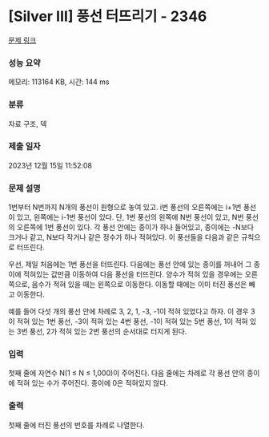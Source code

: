 # [Silver III] 풍선 터뜨리기 - 2346 

[문제 링크](https://www.acmicpc.net/problem/2346) 

### 성능 요약

메모리: 113164 KB, 시간: 144 ms

### 분류

자료 구조, 덱

### 제출 일자

2023년 12월 15일 11:52:08

### 문제 설명

<p>1번부터 N번까지 N개의 풍선이 원형으로 놓여 있고. i번 풍선의 오른쪽에는 i+1번 풍선이 있고, 왼쪽에는 i-1번 풍선이 있다. 단, 1번 풍선의 왼쪽에 N번 풍선이 있고, N번 풍선의 오른쪽에 1번 풍선이 있다. 각 풍선 안에는 종이가 하나 들어있고, 종이에는 -N보다 크거나 같고, N보다 작거나 같은 정수가 하나 적혀있다. 이 풍선들을 다음과 같은 규칙으로 터뜨린다.</p>

<p>우선, 제일 처음에는 1번 풍선을 터뜨린다. 다음에는 풍선 안에 있는 종이를 꺼내어 그 종이에 적혀있는 값만큼 이동하여 다음 풍선을 터뜨린다. 양수가 적혀 있을 경우에는 오른쪽으로, 음수가 적혀 있을 때는 왼쪽으로 이동한다. 이동할 때에는 이미 터진 풍선은 빼고 이동한다.</p>

<p>예를 들어 다섯 개의 풍선 안에 차례로 3, 2, 1, -3, -1이 적혀 있었다고 하자. 이 경우 3이 적혀 있는 1번 풍선, -3이 적혀 있는 4번 풍선, -1이 적혀 있는 5번 풍선, 1이 적혀 있는 3번 풍선, 2가 적혀 있는 2번 풍선의 순서대로 터지게 된다.</p>

### 입력 

 <p>첫째 줄에 자연수 N(1 ≤ N ≤ 1,000)이 주어진다. 다음 줄에는 차례로 각 풍선 안의 종이에 적혀 있는 수가 주어진다. 종이에 0은 적혀있지 않다.</p>

### 출력 

 <p>첫째 줄에 터진 풍선의 번호를 차례로 나열한다.</p>

